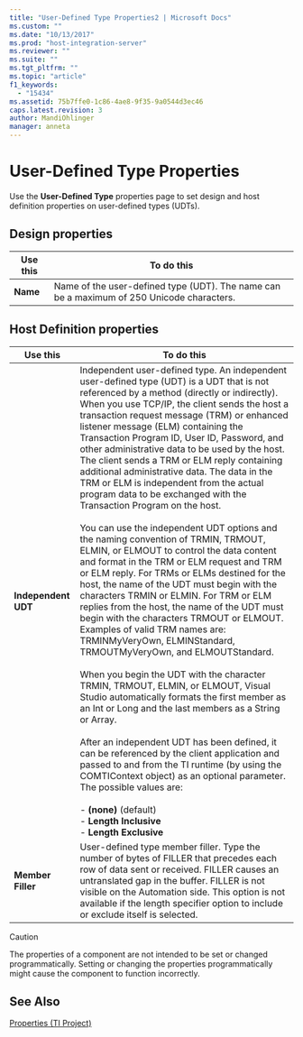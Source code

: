 ```yaml
---
title: "User-Defined Type Properties2 | Microsoft Docs"
ms.custom: ""
ms.date: "10/13/2017"
ms.prod: "host-integration-server"
ms.reviewer: ""
ms.suite: ""
ms.tgt_pltfrm: ""
ms.topic: "article"
f1_keywords: 
  - "15434"
ms.assetid: 75b7ffe0-1c86-4ae8-9f35-9a0544d3ec46
caps.latest.revision: 3
author: MandiOhlinger
manager: anneta
---
```

# User-Defined Type Properties
Use the **User-Defined Type** properties page to set design and host definition properties on user-defined types (UDTs).  
  
## Design properties  
  
|Use this|To do this|  
|--------------|----------------|  
|**Name**|Name of the user-defined type (UDT). The name can be a maximum of 250 Unicode characters.|  
  
## Host Definition properties  
  
|Use this|To do this|  
|--------------|----------------|  
|**Independent UDT**|Independent user-defined type. An independent user-defined type (UDT) is a UDT that is not referenced by a method (directly or indirectly). When you use TCP/IP, the client sends the host a transaction request message (TRM) or enhanced listener message (ELM) containing the Transaction Program ID, User ID, Password, and other administrative data to be used by the host. The client sends a TRM or ELM reply containing additional administrative data. The data in the TRM or ELM is independent from the actual program data to be exchanged with the Transaction Program on the host.<br /><br /> You can use the independent UDT options and the naming convention of TRMIN, TRMOUT, ELMIN, or ELMOUT to control the data content and format in the TRM or ELM request and TRM or ELM reply. For TRMs or ELMs destined for the host, the name of the UDT must begin with the characters TRMIN or ELMIN. For TRM or ELM replies from the host, the name of the UDT must begin with the characters TRMOUT or ELMOUT. Examples of valid TRM names are: TRMINMyVeryOwn, ELMINStandard, TRMOUTMyVeryOwn, and ELMOUTStandard.<br /><br /> When you begin the UDT with the character TRMIN, TRMOUT, ELMIN, or ELMOUT, Visual Studio automatically formats the first member as an Int or Long and the last members as a String or Array.<br /><br /> After an independent UDT has been defined, it can be referenced by the client application and passed to and from the TI runtime (by using the COMTIContext object) as an optional parameter. The possible values are:<br /><br /> -   **(none)** (default)<br />-   **Length Inclusive**<br />-   **Length Exclusive**|  
|**Member Filler**|User-defined type member filler. Type the number of bytes of FILLER that precedes each row of data sent or received. FILLER causes an untranslated gap in the buffer. FILLER is not visible on the Automation side. This option is not available if the length specifier option to include or exclude itself is selected.|  
  
> [!CAUTION]
>  The properties of a component are not intended to be set or changed programmatically. Setting or changing the properties programmatically might cause the component to function incorrectly.  
  
## See Also  
 [Properties (TI Project)](../core/properties-ti-project.md)